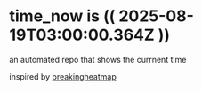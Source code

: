 # time_now is (( 2025-08-19T03:00:00.364Z ))

an automated repo that shows the currnent time

inspired by [breakingheatmap](https://github.com/breakingheatmap/breakingheatmap)